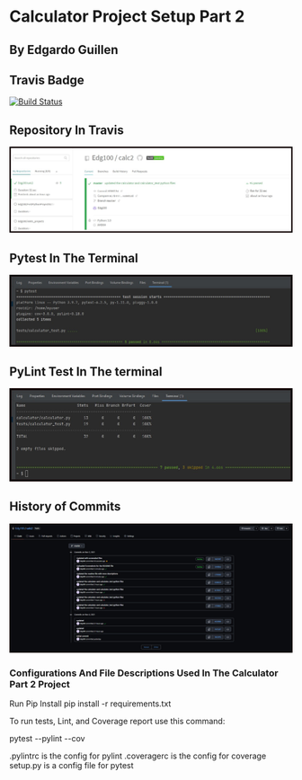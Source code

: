 # Calculator Project Setup Part 2

## By Edgardo Guillen

## Travis Badge

[![Build Status](https://app.travis-ci.com/Edg100/calc2.svg?branch=master)](https://app.travis-ci.com/Edg100/calc2)

## Repository In Travis

![Travis](Travis.jpg)

## Pytest In The Terminal

![Pytest](Pytest_Test.jpg)

## PyLint Test In The terminal

![PyLint](PyLint_Test.jpg)

## History of Commits

![Commit History](commit_history.jpg)

### Configurations And File Descriptions Used In The Calculator Part 2 Project

Run Pip Install
pip install -r requirements.txt

To run tests, Lint, and Coverage report use this command:

pytest  --pylint --cov

.pylintrc is the config for pylint
.coveragerc is the config for coverage
setup.py is a config file for pytest
